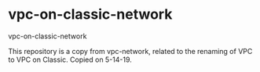 # vpc-on-classic-network
vpc-on-classic-network

This repository is a copy from vpc-network, related to the renaming of VPC to VPC on Classic. Copied on 5-14-19.
